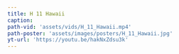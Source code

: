 ```yaml
---
title: H 11 Hawaii
caption:
path-vid: 'assets/vids/H_11_Hawaii.mp4'
path-poster: 'assets/images/posters/H_11_Hawaii.jpg'
yt-url: 'https://youtu.be/hakNxZdsu3k'
---
```

